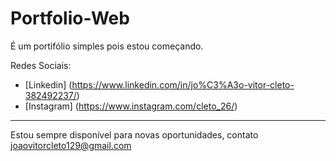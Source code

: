 # Portfolio-Web
 
É um portifólio simples pois estou começando.

Redes Sociais:

* [Linkedin] (https://www.linkedin.com/in/jo%C3%A3o-vitor-cleto-382492237/)
* [Instagram] (https://www.instagram.com/cleto_26/)
---
Estou sempre disponível para novas oportunidades, contato joaovitorcleto129@gmail.com
